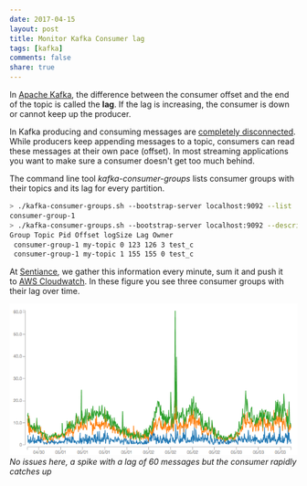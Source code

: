 ```yaml
---
date: 2017-04-15 
layout: post
title: Monitor Kafka Consumer lag
tags: [kafka]
comments: false
share: true
---
```


In [Apache Kafka](https://kafka.apache.org/), the difference between the consumer offset and the end of the topic is called the **lag**. If the lag is increasing, the consumer is down or cannot keep up the producer.

In Kafka producing and consuming messages are [completely disconnected](https://kafka.apache.org/documentation/#intro_topics). While producers keep appending messages to a topic, consumers can read these messages at their own pace (offset). In most streaming applications you want to make sure a consumer doesn't get too much behind.

The command line tool _kafka-consumer-groups_ lists consumer groups with their topics and its lag for every partition.

```bash    
> ./kafka-consumer-groups.sh --bootstrap-server localhost:9092 --list
consumer-group-1
> ./kafka-consumer-groups.sh --bootstrap-server localhost:9092 --describe --group consumer-group-1
Group Topic Pid Offset logSize Lag Owner
 consumer-group-1 my-topic 0 123 126 3 test_c
 consumer-group-1 my-topic 1 155 155 0 test_c
```


At [Sentiance](http://www.sentiance.com/), we gather this information every minute, sum it and push it to [AWS Cloudwatch](https://aws.amazon.com/cloudwatch/). In these figure you see three consumer groups with their lag over time.

![kafka-lag](/assets/images/kafka-lag.png) 
*No issues here, a spike with a lag of 60 messages but the consumer rapidly catches up*
